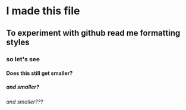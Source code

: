 # I made this file

## To experiment with github read me formatting styles

### so let's see

#### Does this still get smaller?

##### and smaller?

###### and smaller???
